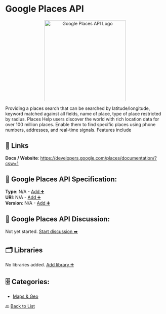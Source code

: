 # Google Places API
<p align="center">
    <img width="256" src="https://raw.githubusercontent.com/apis-list/apis-list/main/apis/google-places-api/logo_256x256.png" alt="Google Places API Logo"/>
</p>
Providing a places search that can be searched by latitude/longitude, keyword matched against all fields, name of place, type of place restricted by radius.  Places Help users discover the world with rich location data for over 100 million places. Enable them to find specific places using phone numbers, addresses, and real-time signals. Features include

##  🔗 Links
**Docs / Website**: https://developers.google.com/places/documentation/?csw=1

## 🧬 Google Places API Specification:
**Type**: N/A - [Add ➕](https://github.com/apis-list/apis-list/edit/main/apis.yaml#L8686)  
**URI**: N/A - [Add ➕](https://github.com/apis-list/apis-list/edit/main/apis.yaml#L8686)  
**Version**: N/A - [Add ➕](https://github.com/apis-list/apis-list/edit/main/apis.yaml#L8686)

## 💬 Google Places API Discussion:
Not yet started. [Start discussion ➡️](https://github.com/apis-list/apis-list/discussions/new)

## 🗂️ Libraries

No libraries added. [Add library ➕](https://github.com/apis-list/apis-list/edit/main/apis.yaml#L8686)    


## 🗄️ Categories:
- [Maps & Geo](https://github.com/apis-list/apis-list#maps--geo-)

🔙  [Back to List](https://github.com/apis-list/apis-list)
